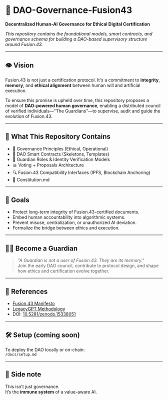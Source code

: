 # 🧬 DAO-Governance-Fusion43

**Decentralized Human-AI Governance for Ethical Digital Certification**

_This repository contains the foundational models, smart contracts, and governance schema for building a DAO-based supervisory structure around Fusion.43._

---

## 👁 Vision

Fusion.43 is not just a certification protocol. It's a commitment to **integrity**, **memory**, and **ethical alignment** between human will and artificial execution.

To ensure this promise is upheld over time, this repository proposes a model of **DAO-powered human governance**, enabling a distributed council of verified individuals—"The Guardians"—to supervise, audit and guide the evolution of Fusion.43.

---

## 🔐 What This Repository Contains

- 📜 Governance Principles (Ethical, Operational)
- 🧱 DAO Smart Contracts (Skeletons, Templates)
- 👤 Guardian Roles & Identity Verification Models
- 📊 Voting + Proposals Architecture
- 🔍 Fusion.43 Compatibility Interfaces (IPFS, Blockchain Anchoring)
- 📁 Constitution.md

---

## 🧭 Goals

- Protect long-term integrity of Fusion.43-certified documents.
- Embed human accountability into algorithmic systems.
- Prevent misuse, centralization, or unauthorized AI deviation.
- Formalize the bridge between ethics and execution.

---

## 🧑‍⚖️ Become a Guardian

> _"A Guardian is not a user of Fusion.43. They are its memory."_  
Join the early DAO council, contribute to protocol design, and shape how ethics and certification evolve together.

---

## 📡 References

- [Fusion.43 Manifesto](https://github.com/AlessandroPetretto/fusion-43-manifesto-gpt45)
- [LegacyGPT Methodology](https://github.com/AlessandroPetretto/legacygpt-methodology)
- DOI: [10.5281/zenodo.15338051](https://doi.org/10.5281/zenodo.15338051)

---

## 🛠 Setup (coming soon)
To deploy the DAO locally or on-chain:  
`/docs/setup.md`

---

## 🧠 Side note  
This isn’t just governance.  
It’s the **immune system** of a value-aware AI.

